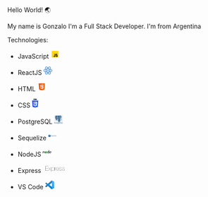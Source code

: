 Hello World! 🌏

My name is Gonzalo
I'm a Full Stack Developer. I'm from Argentina

Technologies:

- JavaScript <img height="20" src="./javascript.png">

- ReactJS <img height="20" src="./React.png">

- HTML <img height="20" src="./html.png">

- CSS <img height="20" src="./CSS3.png">

- PostgreSQL <img height="20" src="./postSQL.png">

- Sequelize <img height="20" src="./seq.png">

- NodeJS <img height="20" src="./node.png">

- Express <img height="20" src="./express.png">

- VS Code <img height="20" src="./vs.png">
